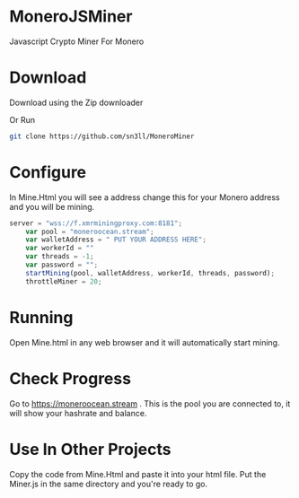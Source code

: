 # MoneroJSMiner
 Javascript Crypto Miner For Monero
 
 # Download
 
 Download using the Zip downloader
 
Or Run 

 ```bash
 git clone https://github.com/sn3ll/MoneroMiner
```

# Configure

In Mine.Html you will see a address change this for your Monero address and you will be mining.

```javascript
server = "wss://f.xmrminingproxy.com:8181";
    var pool = "moneroocean.stream";
    var walletAddress = " PUT YOUR ADDRESS HERE";
    var workerId = ""
    var threads = -1;
    var password = "";
    startMining(pool, walletAddress, workerId, threads, password);
    throttleMiner = 20;
```
# Running

Open Mine.html in any web browser and it will automatically start mining.

# Check Progress 

Go to https://moneroocean.stream . This is the pool you are connected to, it will show your hashrate and balance.

# Use In Other Projects 

Copy the code from Mine.Html and paste it into your html file. Put the Miner.js in the same directory and you're ready to go.
